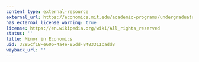 ```yaml
---
content_type: external-resource
external_url: https://economics.mit.edu/academic-programs/undergraduate-program/minor-and-concentrations
has_external_license_warning: true
license: https://en.wikipedia.org/wiki/All_rights_reserved
status: ''
title: Minor in Economics
uid: 3295cf18-e606-4a4e-85dd-8483311cadd8
wayback_url: ''
---
```

